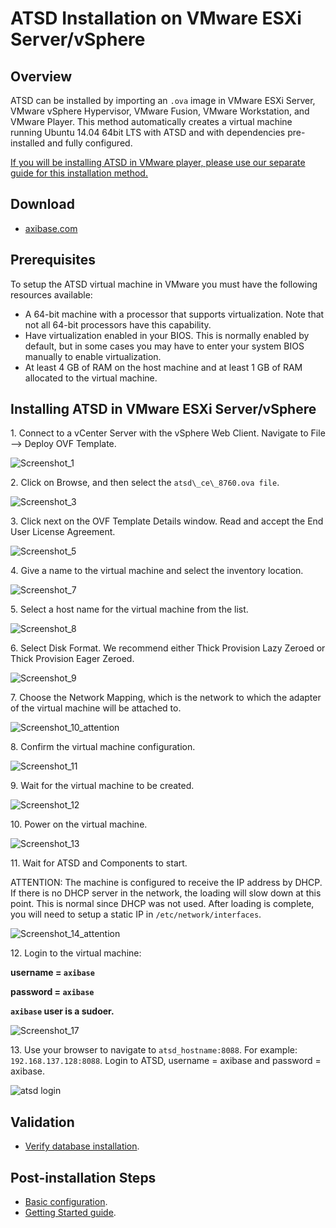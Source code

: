# ATSD Installation on VMware ESXi Server/vSphere

## Overview

ATSD can be installed by importing an `.ova` image in VMware ESXi Server,
VMware vSphere Hypervisor, VMware Fusion, VMware Workstation, and VMware
Player. This method automatically creates a virtual machine running
Ubuntu 14.04 64bit LTS with ATSD and with dependencies pre-installed and
fully configured.

[If you will be installing ATSD in VMware player, please use our
separate guide for this installation
method.](vmware.md "Install ATSD on VMware")

## Download

* [axibase.com](https://axibase.com/public/atsd_ce.ova)

## Prerequisites

To setup the ATSD virtual machine in VMware you must have the following
resources available:

-   A 64-bit machine with a processor that supports virtualization. Note
    that not all 64-bit processors have this capability.
-   Have virtualization enabled in your BIOS. This is normally enabled
    by default, but in some cases you may have to enter your system BIOS
    manually to enable virtualization.
-   At least 4 GB of RAM on the host machine and at least 1 GB of RAM
    allocated to the virtual machine.

## Installing ATSD in VMware ESXi Server/vSphere

​1. Connect to a vCenter Server with the vSphere Web Client. Navigate to File –\> Deploy OVF Template.

![](images/Screenshot_1.png "Screenshot_1")

​2. Click on Browse, and then select the `atsd\_ce\_8760.ova file`.

![](images/Screenshot_3.png "Screenshot_3")

​3. Click next on the OVF Template Details window. Read and accept
the End User License Agreement.

![](images/Screenshot_5.png "Screenshot_5")

​4. Give a name to the virtual machine and select the inventory
location.

![](images/Screenshot_7.png "Screenshot_7")

​5. Select a host name for the virtual machine from the list.

![](images/Screenshot_8.png "Screenshot_8")

​6. Select Disk Format. We recommend either Thick Provision Lazy Zeroed
or Thick Provision Eager Zeroed.

![](images/Screenshot_9.png "Screenshot_9")

​7. Choose the Network Mapping, which is the network to which the adapter of the
virtual machine will be attached to.

![](images/Screenshot_10_attention.png "Screenshot_10_attention")

​8. Confirm the virtual machine configuration.

![](images/Screenshot_11.png "Screenshot_11")

​9. Wait for the virtual machine to be created.

![](images/Screenshot_12.png "Screenshot_12")

​10. Power on the virtual machine.

![](images/Screenshot_13.png "Screenshot_13")

​11. Wait for ATSD and Components to start.

ATTENTION: The machine is configured to receive the IP address by DHCP.
If there is no DHCP server in the network, the loading will slow down at
this point. This is normal since DHCP was not used. After loading is
complete, you will need to setup a static IP in `/etc/network/interfaces`.

![](images/Screenshot_14_attention.png "Screenshot_14_attention")

​12. Login to the virtual machine:

**username = `axibase`**

**password = `axibase`**

**`axibase` user is a sudoer.**

![](images/Screenshot_17.png "Screenshot_17")

​13. Use your browser to navigate to `atsd_hostname:8088`. For example:
`192.168.137.128:8088`. Login to ATSD, username = axibase and password =
axibase.

![](images/atsd-login1.png "atsd login")

## Validation

* [Verify database installation](verifying-installation.md).

## Post-installation Steps

* [Basic configuration](post-installation.md).
* [Getting Started guide](/tutorials/getting-started.md).
